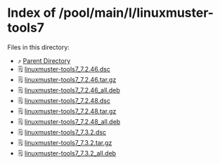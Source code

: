 
# Index of /pool/main/l/linuxmuster-tools7
Files in this directory:
- ⤴ [Parent Directory](../)
- 🗒 [linuxmuster-tools7_7.2.46.dsc](linuxmuster-tools7_7.2.46.dsc)
- 🗒 [linuxmuster-tools7_7.2.46.tar.gz](linuxmuster-tools7_7.2.46.tar.gz)
- 🗒 [linuxmuster-tools7_7.2.46_all.deb](linuxmuster-tools7_7.2.46_all.deb)
- 🗒 [linuxmuster-tools7_7.2.48.dsc](linuxmuster-tools7_7.2.48.dsc)
- 🗒 [linuxmuster-tools7_7.2.48.tar.gz](linuxmuster-tools7_7.2.48.tar.gz)
- 🗒 [linuxmuster-tools7_7.2.48_all.deb](linuxmuster-tools7_7.2.48_all.deb)
- 🗒 [linuxmuster-tools7_7.3.2.dsc](linuxmuster-tools7_7.3.2.dsc)
- 🗒 [linuxmuster-tools7_7.3.2.tar.gz](linuxmuster-tools7_7.3.2.tar.gz)
- 🗒 [linuxmuster-tools7_7.3.2_all.deb](linuxmuster-tools7_7.3.2_all.deb)
